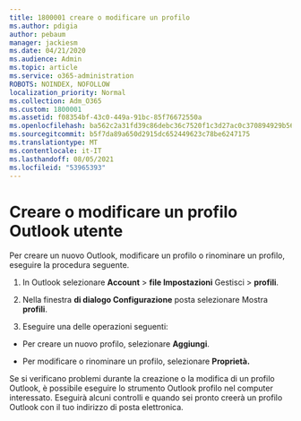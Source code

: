 ```yaml
---
title: 1800001 creare o modificare un profilo
ms.author: pdigia
author: pebaum
manager: jackiesm
ms.date: 04/21/2020
ms.audience: Admin
ms.topic: article
ms.service: o365-administration
ROBOTS: NOINDEX, NOFOLLOW
localization_priority: Normal
ms.collection: Adm_O365
ms.custom: 1800001
ms.assetid: f08354bf-43c0-449a-91bc-85f76672550a
ms.openlocfilehash: ba562c2a31fd39c86debc36c7520f1c3d27ac0c370894929b566147d965f3ad7
ms.sourcegitcommit: b5f7da89a650d2915dc652449623c78be6247175
ms.translationtype: MT
ms.contentlocale: it-IT
ms.lasthandoff: 08/05/2021
ms.locfileid: "53965393"
---
```

# <a name="create-or-edit-an-outlook-profile"></a>Creare o modificare un profilo Outlook utente

Per creare un nuovo Outlook, modificare un profilo o rinominare un profilo, eseguire la procedura seguente.
  
1. In Outlook selezionare **Account** \> **file Impostazioni** Gestisci \> **profili**.
    
2. Nella finestra **di dialogo Configurazione** posta selezionare Mostra **profili**.
    
3. Eseguire una delle operazioni seguenti:
    
  - Per creare un nuovo profilo, selezionare **Aggiungi**.
    
  - Per modificare o rinominare un profilo, selezionare **Proprietà.**
    
Se si verificano problemi durante la creazione o la modifica [](https://aka.ms/SaRA-OutlookSetupProfile) di un profilo Outlook, è possibile eseguire lo strumento Outlook profilo nel computer interessato. Eseguirà alcuni controlli e quando sei pronto creerà un profilo Outlook con il tuo indirizzo di posta elettronica. 
  

